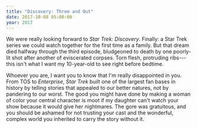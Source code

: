 ```yaml
---
title: "Discovery: Three and Out"
date: 2017-10-08 05:00:00
year: 2017
---
```


We were really looking forward to *Star Trek: Discovery*.
Finally:
a Star Trek series we could watch together for the first time as a family.
But that dream died halfway through the third episode,
bludgeoned to death by one poorly-lit shot after another of eviscerated corpses.
Torn flesh,
protruding ribs---this isn't what I want my 10-year-old to see right before bedtime.

Whoever you are,
I want you to know that I'm really disappointed in you.
From TOS to *Enterprise*,
*Star Trek* built one of the largest fan bases in history by telling stories that appealed to our better natures,
not by pandering to our worst.
The good you might have done by making a woman of color your central character is moot
if my daughter can't watch your show because it would give her nightmares.
The gore was gratuitous,
and you should be ashamed for not trusting your cast
and the wonderful, complex world you inherited
to carry the story without it.
